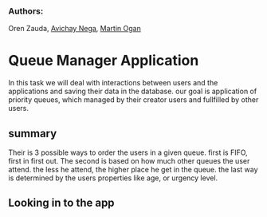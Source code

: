 ### Authors: 
Oren Zauda, [Avichay Nega](https://github.com/avichaynega), [Martin Ogan](https://github.com/Martinogan)

# Queue Manager Application

In this task we will deal with interactions between users and the applications and saving their data in the database.
our goal is application of priority queues, which managed by their creator users and fullfilled by other users.

## summary

Their is 3 possible ways to order the users in a given queue. first is FIFO, first in first out.
The second is based on how much other queues the user attend. the less he attend, the higher place he get in the queue.
the last way is determined by the users properties like age, or urgency level.


## Looking in to the app




